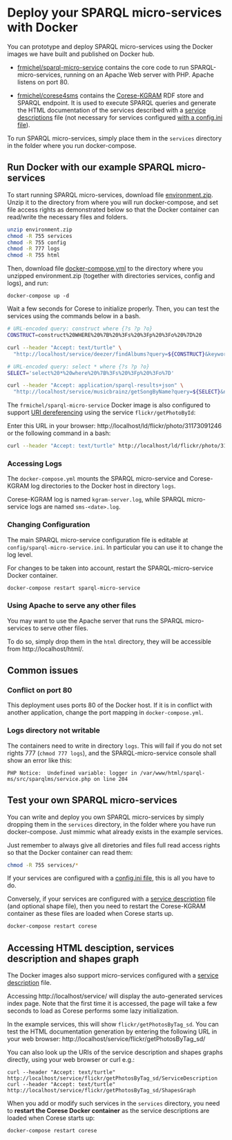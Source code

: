 # Deploy your SPARQL micro-services with Docker

You can prototype and deploy SPARQL micro-services using the Docker images we have built and published on Docker hub.

  - [frmichel/sparql-micro-service](https://hub.docker.com/r/frmichel/sparql-micro-service/) contains the core code to run SPARQL-micro-services, running on an Apache Web server with PHP. Apache listens on port 80.

  - [frmichel/corese4sms](https://hub.docker.com/r/frmichel/corese4sms/) contains the [Corese-KGRAM](http://wimmics.inria.fr/corese) RDF store and SPARQL endpoint. It is used to execute SPARQL queries and generate the HTML documentation of the services described with a [service descriptions](../../doc/02-config.md#configuration-with-a-sparql-service-description-file) file (not necessary for services configured [with a config.ini file](../../doc/02-config.md#configuration-with-file-configini)).

To run SPARQL micro-services, simply place them in the `services` directory in the folder where you run docker-compose.


## Run Docker with our example SPARQL micro-services

To start running SPARQL micro-services, download file [environment.zip](environment.zip). Unzip it to the directory from where you will run docker-compose, and set file access rights as demonstrated below so that the Docker container can read/write the necessary files and folders.

```bash
unzip environment.zip
chmod -R 755 services
chmod -R 755 config
chmod -R 777 logs
chmod -R 755 html
```

Then, download file [docker-compose.yml](docker-compose.yml) to the directory where you unzipped environment.zip (together with directories services, config and logs), and run:

```
docker-compose up -d
```

Wait a few seconds for Corese to initialize properly. 
Then, you can test the services using the commands below in a bash.

```bash
# URL-encoded query: construct where {?s ?p ?o}
CONSTRUCT=construct%20WHERE%20%7B%20%3Fs%20%3Fp%20%3Fo%20%7D%20

curl --header "Accept: text/turtle" \
  "http://localhost/service/deezer/findAlbums?query=${CONSTRUCT}&keyword=eminem"

# URL-encoded query: select * where {?s ?p ?o}
SELECT='select%20*%20where%20%7B%3Fs%20%3Fp%20%3Fo%7D'

curl --header "Accept: application/sparql-results+json" \
  "http://localhost/service/musicbrainz/getSongByName?query=${SELECT}&name=Love"
```

The `frmichel/sparql-micro-service` Docker image is also configured to support [URI dereferencing](../../doc/04-install.md#rewriting-rules-for-uri-dereferencing) using the service `flickr/getPhotoById`:

Enter this URL in your browser: http://localhost/ld/flickr/photo/31173091246 or the following command in a bash:

```bash
curl --header "Accept: text/turtle" http://localhost/ld/flickr/photo/31173091246
```


### Accessing Logs 

The `docker-compose.yml` mounts the SPARQL micro-service and Corese-KGRAM log directories to the Docker host in directory `logs`.

Corese-KGRAM log is named ```kgram-server.log```, while SPARQL micro-service logs are named ```sms-<date>.log```.

### Changing Configuration

The main SPARQL micro-service configuration file is editable at ```config/sparql-micro-service.ini```. In particular you can use it to change the log level.

For changes to be taken into account, restart the SPARQL-micro-service Docker container.
```bash
docker-compose restart sparql-micro-service
```

### Using Apache to serve any other files

You may want to use the Apache server that runs the SPARQL micro-services to serve other files.

To do so, simply drop them in the `html` directory, they will be accessible from http://localhost/html/.


## Common issues

### Conflict on port 80

This deployment uses ports 80 of the Docker host. If it is in conflict with another application, change the port mapping in `docker-compose.yml`.

### Logs directory not writable

The containers need to write in directory ```logs```. This will fail if you do not set rights 777 (`chmod 777 logs`), and the SPARQL-micro-service console shall show an error like this:

```PHP Notice:  Undefined variable: logger in /var/www/html/sparql-ms/src/sparqlms/service.php on line 204```


## Test your own SPARQL micro-services

You can write and deploy you own SPARQL micro-services by simply dropping them in the `services` directory, in the folder where you have run docker-compose.
Just mimmic what already exists in the example services.

Just remember to always give all diretories and files full read access rights so that the Docker container can read them:

```bash
chmod -R 755 services/*
```

If your services are configured with a [config.ini file](../../doc/02-config.md#configuration-with-file-configini), this is all you have to do.

Conversely, if your services are configured with a [service description](../../doc/02-config.md#configuration-with-a-sparql-service-description-file) file (and optional shape file), then you need to restart the Corese-KGRAM container as these files are loaded when Corese starts up.

```bash
docker-compose restart corese
```

## Accessing HTML desciption, services description and shapes graph

The Docker images also support micro-services configured with a [service description](../../doc/02-config.md#configuration-with-a-sparql-service-description-file) file.

Accessing http://localhost/service/ will display the auto-generated services index page.
Note that the first time it is accessed, the page will take a few seconds to load as Corese performs some lazy initialization.

In the example services, this will show `flickr/getPhotosByTag_sd`. You can test the HTML documentation generation by entering the following URL in your web browser: http://localhost/service/flickr/getPhotosByTag_sd/

You can also look up the URIs of the service description and shapes graphs directly, using your web browser or curl e.g.:
```
curl --header "Accept: text/turtle" http://localhost/service/flickr/getPhotosByTag_sd/ServiceDescription
curl --header "Accept: text/turtle" http://localhost/service/flickr/getPhotosByTag_sd/ShapesGraph
```

When you add or modify such services in the `services` directory, you need to **restart the Corese Docker container** as the service descriptions are loaded when Corese starts up:

```bash
docker-compose restart corese
```
